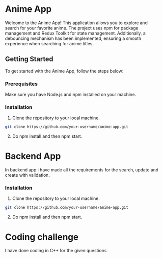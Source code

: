 # Anime App

Welcome to the Anime App! This application allows you to explore and search for your favorite anime. The project uses npm for package management and Redux Toolkit for state management. Additionally, a debouncing mechanism has been implemented, ensuring a smooth experience when searching for anime titles.

## Getting Started

To get started with the Anime App, follow the steps below:

### Prerequisites

Make sure you have Node.js and npm installed on your machine.

### Installation

1. Clone the repository to your local machine.

```bash
git clone https://github.com/your-username/anime-app.git
```
2. Do npm install and then npm start.


# Backend App

In backend app i have made all the requirements for the search, update and create with validation.

### Installation

1. Clone the repository to your local machine.

```bash
git clone https://github.com/your-username/anime-app.git
```
2. Do npm install and then npm start.



# Coding challenge

I have done coding in C++ for the given questions.
